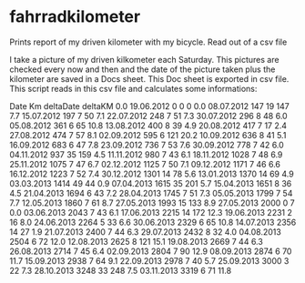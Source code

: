 fahrradkilometer
================

Prints report of my driven kilometer with my bicycle. Read out of a csv file

I take a picture of my driven kilkometer each Saturday. This pictures are checked every now and then and the date of the
picture taken plus the kilometer are saved in a Docs sheet. This Doc sheet is exported in csv file. 
This script reads in this csv file and calculates some informations:

Date           Km  deltaDate   deltaKM 0.0
19.06.2012      0          0         0 0.0
08.07.2012    147         19       147 7.7
15.07.2012    197          7        50 7.1
22.07.2012    248          7        51 7.3
30.07.2012    296          8        48 6.0
05.08.2012    361          6        65 10.8
13.08.2012    400          8        39 4.9
20.08.2012    417          7        17 2.4
27.08.2012    474          7        57 8.1
02.09.2012    595          6       121 20.2
10.09.2012    636          8        41 5.1
16.09.2012    683          6        47 7.8
23.09.2012    736          7        53 7.6
30.09.2012    778          7        42 6.0
04.11.2012    937         35       159 4.5
11.11.2012    980          7        43 6.1
18.11.2012   1028          7        48 6.9
25.11.2012   1075          7        47 6.7
02.12.2012   1125          7        50 7.1
09.12.2012   1171          7        46 6.6
16.12.2012   1223          7        52 7.4
30.12.2012   1301         14        78 5.6
13.01.2013   1370         14        69 4.9
03.03.2013   1414         49        44 0.9
07.04.2013   1615         35       201 5.7
15.04.2013   1651          8        36 4.5
21.04.2013   1694          6        43 7.2
28.04.2013   1745          7        51 7.3
05.05.2013   1799          7        54 7.7
12.05.2013   1860          7        61 8.7
27.05.2013   1993         15       133 8.9
27.05.2013   2000          0         7 0.0
03.06.2013   2043          7        43 6.1
17.06.2013   2215         14       172 12.3
19.06.2013   2231          2        16 8.0
24.06.2013   2264          5        33 6.6
30.06.2013   2329          6        65 10.8
14.07.2013   2356         14        27 1.9
21.07.2013   2400          7        44 6.3
29.07.2013   2432          8        32 4.0
04.08.2013   2504          6        72 12.0
12.08.2013   2625          8       121 15.1
19.08.2013   2669          7        44 6.3
26.08.2013   2714          7        45 6.4
02.09.2013   2804          7        90 12.9
08.09.2013   2874          6        70 11.7
15.09.2013   2938          7        64 9.1
22.09.2013   2978          7        40 5.7
25.09.2013   3000          3        22 7.3
28.10.2013   3248         33       248 7.5
03.11.2013   3319          6        71 11.8
